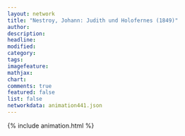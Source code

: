 ```yaml
---
layout: network
title: "Nestroy, Johann: Judith und Holofernes (1849)"
author:
description:
headline:
modified:
category:
tags:
imagefeature: 
mathjax: 
chart: 
comments: true
featured: false
list: false
networkdata: animation441.json
---
```

{% include animation.html %}

